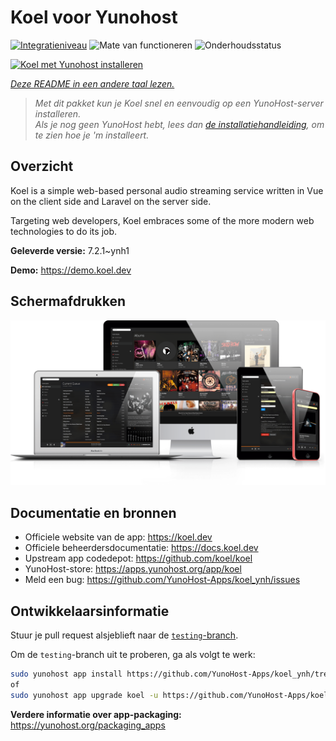 <!--
NB: Deze README is automatisch gegenereerd door <https://github.com/YunoHost/apps/tree/master/tools/readme_generator>
Hij mag NIET handmatig aangepast worden.
-->

# Koel voor Yunohost

[![Integratieniveau](https://apps.yunohost.org/badge/integration/koel)](https://ci-apps.yunohost.org/ci/apps/koel/)
![Mate van functioneren](https://apps.yunohost.org/badge/state/koel)
![Onderhoudsstatus](https://apps.yunohost.org/badge/maintained/koel)

[![Koel met Yunohost installeren](https://install-app.yunohost.org/install-with-yunohost.svg)](https://install-app.yunohost.org/?app=koel)

*[Deze README in een andere taal lezen.](./ALL_README.md)*

> *Met dit pakket kun je Koel snel en eenvoudig op een YunoHost-server installeren.*  
> *Als je nog geen YunoHost hebt, lees dan [de installatiehandleiding](https://yunohost.org/install), om te zien hoe je 'm installeert.*

## Overzicht

Koel is a simple web-based personal audio streaming service written in Vue on the client side and Laravel on the server side.

Targeting web developers, Koel embraces some of the more modern web technologies to do its job.


**Geleverde versie:** 7.2.1~ynh1

**Demo:** <https://demo.koel.dev>

## Schermafdrukken

![Schermafdrukken van Koel](./doc/screenshots/showcase.png)

## Documentatie en bronnen

- Officiele website van de app: <https://koel.dev>
- Officiele beheerdersdocumentatie: <https://docs.koel.dev>
- Upstream app codedepot: <https://github.com/koel/koel>
- YunoHost-store: <https://apps.yunohost.org/app/koel>
- Meld een bug: <https://github.com/YunoHost-Apps/koel_ynh/issues>

## Ontwikkelaarsinformatie

Stuur je pull request alsjeblieft naar de [`testing`-branch](https://github.com/YunoHost-Apps/koel_ynh/tree/testing).

Om de `testing`-branch uit te proberen, ga als volgt te werk:

```bash
sudo yunohost app install https://github.com/YunoHost-Apps/koel_ynh/tree/testing --debug
of
sudo yunohost app upgrade koel -u https://github.com/YunoHost-Apps/koel_ynh/tree/testing --debug
```

**Verdere informatie over app-packaging:** <https://yunohost.org/packaging_apps>
